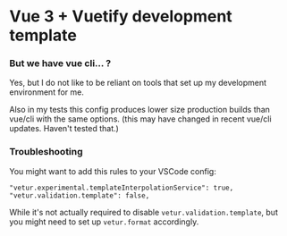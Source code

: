 # Vue 3 + Vuetify development template

### But we have vue cli... ?
Yes, but I do not like to be reliant on tools that set up my development environment for me.

Also in my tests this config produces lower size production builds than vue/cli with the same options.
(this may have changed in recent vue/cli updates. Haven't tested that.)

### Troubleshooting
You might want to add this rules to your VSCode config:

```
"vetur.experimental.templateInterpolationService": true,
"vetur.validation.template": false,
```

While it's not actually required to disable `vetur.validation.template`, but you might need to set up `vetur.format`
accordingly.